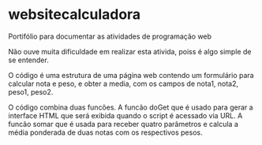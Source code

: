 # websitecalculadora
Portifólio para documentar as atividades de programação web 

Não ouve muita dificuldade em realizar esta ativida, poiss é algo simple de se entender.

O código é uma estrutura de uma página web contendo um formulário para calcular nota e peso, e obter a media, com os campos de nota1, nota2, peso1, peso2.

O código combina duas funcões. 
A funcão doGet que é usado para gerar a interface HTML que será exibida quando o script é acessado via URL.
A funcão somar que é usada para  receber quatro parâmetros e calcula a média ponderada de duas notas com os respectivos pesos.
